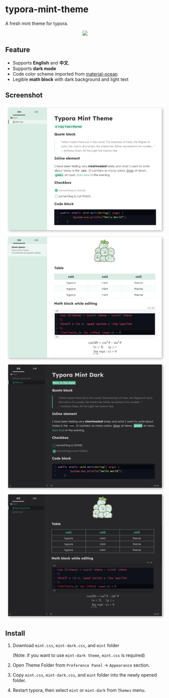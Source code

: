 # typora-mint-theme

A fresh mint theme for typora. 
<p align="center">
<img src="https://cdn140.picsart.com/264182024029212.png?type=webp&to=min&r=640" width="120px" />
</p>

## Feature

- Supports **English** and **中文**.
- Supports **dark mode**
- Code color scheme imported from [material-ocean](https://codemirror.net/theme/material-ocean.css)
- Legible **math block** with dark background and light text

## Screenshot

![mint1](./image1.png)
![mint2](./image2.png)
![mint3](./image3.png)
![mint4](./image4.png)


## Install

1. Download `mint.css`,  `mint-dark.css`, and `mint` folder 

    (Note: if you want to use `mint-dark theme`, `mint.css` is required)

2. Open Theme Folder from `Preference Panel` → `Appearance` section.

3. Copy `mint.css`,  `mint-dark.css`, and `mint` folder into the newly opened folder.

4. Restart typora, then select `mint` or `mint-dark` from `Themes` menu.
